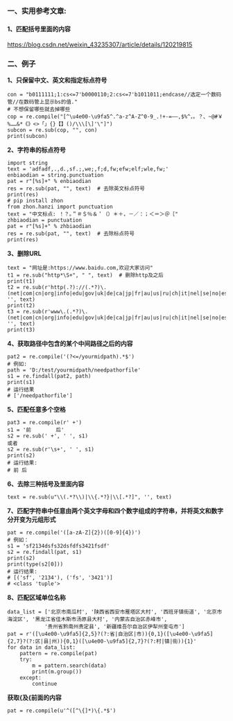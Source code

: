 ### 一、实用参考文章:
#### 1、匹配括号里面的内容
https://blog.csdn.net/weixin_43235307/article/details/120219815

### 二、例子
**1、只保留中文、英文和指定标点符号**
```
con = "b0111111;1:cs<=7'b0000110;2:cs<=7'b1011011;endcase//选定一个数码管//在数码管上显示bs的值."
# 不想保留哪些就去掉哪些
cop = re.compile("[^\u4e00-\u9fa5^.^a-z^A-Z^0-9_.!+-=——,$%^，。？、~@#￥%……&*《》<>「」{}【】()/\\\[\]'\"]")
subcon = re.sub(cop, "", con)
print(subcon)
```

**2、字符串的标点符号**
```
import string
text = 'adfadf,.,d.,sf.;,we;,f;d,fw;efw;elf;wle,fw;'
enbiaodian = string.punctuation
pat = r"[%s]+" % enbiaodian
res = re.sub(pat, "", text)  # 去除英文标点符号
print(res)
# pip install zhon
from zhon.hanzi import punctuation
text = "中文标点: ！？｡＂＃＄％＆＇（）＊＋，－／：；＜＝＞＠［"
zhbiaodian = punctuation
pat = r"[%s]+" % zhbiaodian
res = re.sub(pat, "", text)  # 去除标点符号
print(res)
```

**3、删除URL**
```
text = "网址是:https://www.baidu.com,欢迎大家访问"
t1 = re.sub("http*\S+", " ", text)  # 删除http及之后
print(t1)
t2 = re.sub(r'http(.?)://(.*?)\.(net|com|cn|org|info|edu|gov|uk|de|ca|jp|fr|au|us|ru|ch|it|nel|se|no|es|mil)', '', text)
print(t2)
t3 = re.sub(r'www\.(.*?)\.(net|com|cn|org|info|edu|gov|uk|de|ca|jp|fr|au|us|ru|ch|it|nel|se|no|es|mil)', '', text)
print(t3)
```

**4、获取路径中包含的某个中间路径之后的内容**
```
pat2 = re.compile('(?<=/yourmidpath).*$')
# 例如:
path = 'D:/test/yourmidpath/needpathorfile'
s1 = re.findall(pat2, path)
print(s1)
# 运行结果
# ['/needpathorfile']
```

**5、匹配任意多个空格**
```
pat3 = re.compile(r' +')
s1 = '前        后'
s2 = re.sub(' +', ' ', s1)
或者
s2 = re.sub(r'\s+', ' ', s1)
print(s2)
# 运行结果:
# 前 后
```

**6、去除三种括号及里面内容**
```
text = re.sub(u"\\(.*?\\)|\\{.*?}|\\[.*?]", '', text)
```

**7、匹配字符串中任意由两个英文字母和四个数字组成的字符串，并将英文和数字分开变为元组形式**
```
pat = re.compile('([a-zA-Z]{2})([0-9]{4})')
# 例如：
s1 = 'sf2134dsfs32dsfdfs3421fsdf'
s2 = re.findall(pat, s1)
print(s2)
print(type(s2[0]))
# 运行结果:
# [('sf', '2134'), ('fs', '3421')]
# <class 'tuple'>
```

**8、匹配区域单位名称**
```
data_list = ['北京市南瓜村', '陕西省西安市雁塔区大村', '西班牙镇街道', '北京市海淀区', '黑龙江省佳木斯市汤原县大村', '内蒙古自治区赤峰市',
            '贵州省黔南州贵定县', '新疆维吾尔自治区伊犁州奎屯市']
pat = r'([\u4e00-\u9fa5]{2,5}?(?:省|自治区|市)){0,1}([\u4e00-\u9fa5]{2,7}?(?:区|县|州)){0,1}([\u4e00-\u9fa5]{2,7}?(?:村|镇|街)){1}'
for data in data_list:
    pattern = re.compile(pat)
    try:
        m = pattern.search(data)
        print(m.group())
    except:
        continue
```

**获取{及{前面的内容**
```
pat = re.compile(u'^([^\{]*)\{.*$')
```